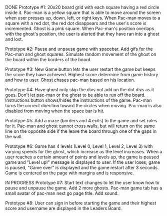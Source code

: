 DONE
Prototype #1: 20x20 board grid with each square having a red circle inside it. Pac-man is a yellow square that is able to move around the screen when user presses up, down, left, or right keys. When Pac-man moves to a square with a red dot, the red dot disappears and the user's score is incremented. Ghost is a pink square. When Pac-man's position overlaps with the ghost's position, the user is alerted that they have ran into a ghost and lost.

Prototype #2: Pause and unpause game with spacebar. Add gifs for the Pac-man and ghost squares. Simulate random movement of the ghost on the board within the borders of the board.

Prototype #3: New Game button lets the user restart the game but keeps the score they have achieved. Highest score determine from game history and how to user. Ghost chases pac-man based on his location.

Prototype #4: Have ghost only skip the divs not add on the dot divs as it goes. Don't let pac-man or the ghost to be able to run off the board. Instructions button shows/hides the instructions of the game. Pac-man turns the correct direction toward the circles when moving. Pac-man is also disabled from moving when the space bar is hit.

Prototype #5: Add a maze (borders and 4 exits) to the game and set rules for it. Pac-man and ghost cannot cross walls, but will return on the same line on the opposite side if the leave the board through one of the gaps in the wall.


Prototype #6: Game has 4 levels (Level 0, Level 1, Level 2, Level 3) with varying speeds for the ghost, which increase as the level increases. When a user reaches a certain amount of points and levels up, the game is paused game and "Level up!" message is displayed to user. If the user loses, game is paused, "Game over" is displayed and the game restart after 3 seconds. Game is centered on the page with margins and is responsive.

IN PROGRESS
Prototype #7: Start text changes to let the user know how to pause and unpause the game. Add 2 more ghosts. Pac-man game tab has a small avatar of pac-man next go page title. Add sound.


Prototype #8: User can sign in before starting the game and their highest score and username are displayed in the Leaders Board.

